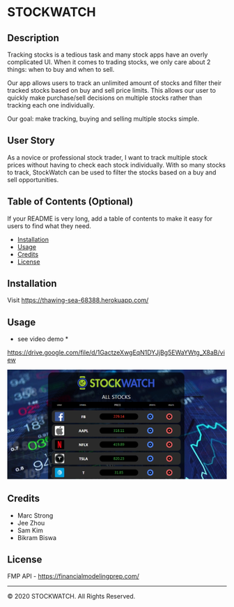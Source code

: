 # STOCKWATCH

## Description 

Tracking stocks is a tedious task and many stock apps have an overly complicated UI.  When it comes to trading stocks, we only care about 2 things: when to buy and when to sell.

Our app allows users to track an unlimited amount of stocks and filter their tracked stocks based on buy and sell price limits. This allows our user to quickly make purchase/sell decisions on multiple stocks rather than tracking each one individually.

Our goal: make tracking, buying and selling multiple stocks simple.


## User Story

As a novice or professional stock trader, I want to track multiple stock prices without having to check each stock individually. 
With so many stocks to track, StockWatch can be used to filter the stocks based on a buy and sell opportunities.


## Table of Contents (Optional)

If your README is very long, add a table of contents to make it easy for users to find what they need.

* [Installation](#installation)
* [Usage](#usage)
* [Credits](#credits)
* [License](#license)


## Installation

Visit https://thawing-sea-68388.herokuapp.com/


## Usage 

* see video demo *

https://drive.google.com/file/d/1GactzeXwgEqN1DYJjBg5EWaYWtg_X8aB/view

![Image of StockWatch](public/assets/images/stockWatch.PNG)


## Credits

- Marc Strong
- Jee Zhou
- Sam Kim
- Bikram Biswa


## License

FMP API - https://financialmodelingprep.com/






---
© 2020 STOCKWATCH. All Rights Reserved.
